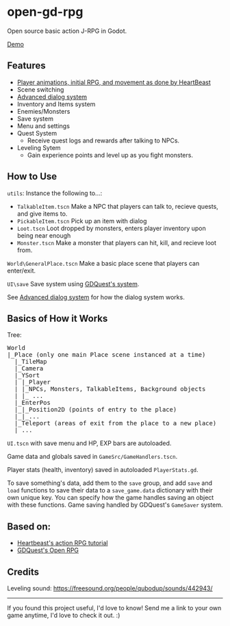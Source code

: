 # open-gd-rpg
Open source basic action J-RPG in Godot.

[Demo](https://qintin.itch.io/rpg-in-rpg)

## Features
* [Player animations, initial RPG, and movement as done by HeartBeast](https://www.youtube.com/watch?v=mAbG8Oi-SvQ&list=PL9FzW-m48fn2SlrW0KoLT4n5egNdX-W9a&index=1)
* Scene switching
* [Advanced dialog system](https://github.com/QueenChristina/gd_dialog)
* Inventory and Items system
* Enemies/Monsters
* Save system
* Menu and settings
* Quest System
  * Receive quest logs and rewards after talking to NPCs.
* Leveling Sytem
  * Gain experience points and level up as you fight monsters.

## How to Use
`utils`:
Instance the following to...:
* `TalkableItem.tscn`
Make a NPC that players can talk to, recieve quests, and give items to.
* `PickableItem.tscn`
Pick up an item with dialog
* `Loot.tscn`
Loot dropped by monsters, enters player inventory upon being near enough
* `Monster.tscn`
Make a monster that players can hit, kill, and recieve loot from.

`World\GeneralPlace.tscn`
Make a basic place scene that players can enter/exit.

`UI\save`
Save system using [GDQuest's system](https://www.youtube.com/watch?v=ML-hiNytIqE).

See [Advanced dialog system](https://github.com/QueenChristina/gd_dialog) for how the dialog system works.

## Basics of How it Works
Tree:
<pre>
World
|_Place (only one main Place scene instanced at a time)
  |_TileMap
  |_Camera
  |_YSort
  | |_Player
  | |_NPCs, Monsters, TalkableItems, Background objects
  | |_ ...
  |_EnterPos
  |_|_Position2D (points of entry to the place)
  |_|_...
  |_Teleport (areas of exit from the place to a new place)
  |_...
</pre>

`UI.tscn` with save menu and HP, EXP bars are autoloaded.

Game data and globals saved in `GameSrc/GameHandlers.tscn`.

Player stats (health, inventory) saved in autoloaded `PlayerStats.gd`.

To save something's data, add them to the `save` group, and add `save` and `load` functions to save their data to a `save_game.data` dictionary with their own unique key. You can specify how the game handles saving an object with these functions. Game saving handled by GDQuest's `GameSaver` system.

## Based on:
* [Heartbeast's action RPG tutorial](https://www.youtube.com/watch?v=mAbG8Oi-SvQ&list=PL9FzW-m48fn2SlrW0KoLT4n5egNdX-W9a&index=1)
* [GDQuest's Open RPG](https://github.com/GDQuest/godot-open-rpg)

## Credits
Leveling sound: https://freesound.org/people/qubodup/sounds/442943/

***
If you found this project useful, I'd love to know! Send me a link to your own game anytime, I'd love to check it out. :)